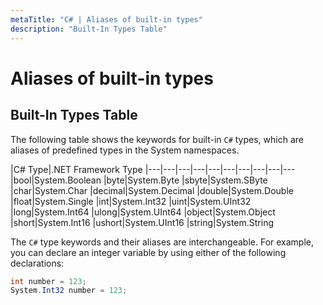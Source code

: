 ```yaml
---
metaTitle: "C# | Aliases of built-in types"
description: "Built-In Types Table"
---
```


# Aliases of built-in types



## Built-In Types Table


The following table shows the keywords for built-in `C#` types, which are aliases of predefined types in the System namespaces.

|C# Type|.NET Framework Type
|---|---|---|---|---|---|---|---|---|---
|bool|System.Boolean
|byte|System.Byte
|sbyte|System.SByte
|char|System.Char
|decimal|System.Decimal
|double|System.Double
|float|System.Single
|int|System.Int32
|uint|System.UInt32
|long|System.Int64
|ulong|System.UInt64
|object|System.Object
|short|System.Int16
|ushort|System.UInt16
|string|System.String

The `C#` type keywords and their aliases are interchangeable. For example, you can declare an integer variable by using either of the following declarations:

```cs
int number = 123;
System.Int32 number = 123;

```

